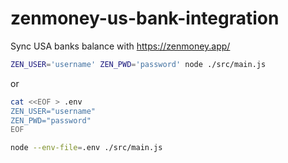 # zenmoney-us-bank-integration

Sync USA banks balance with https://zenmoney.app/

```bash
ZEN_USER='username' ZEN_PWD='password' node ./src/main.js
```

or

```bash 
cat <<EOF > .env
ZEN_USER="username"
ZEN_PWD="password"
EOF

node --env-file=.env ./src/main.js
```